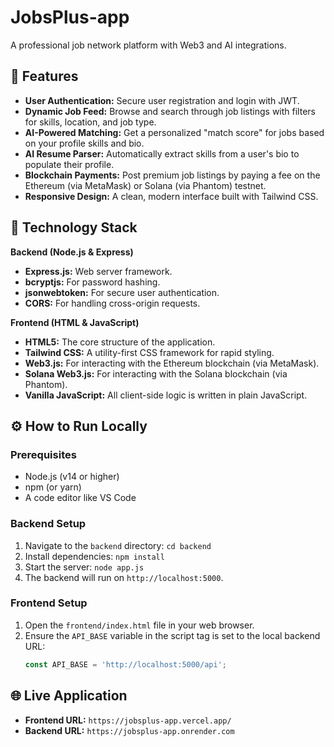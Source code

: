 # JobsPlus-app

A professional job network platform with Web3 and AI integrations.

## 🌟 Features

* **User Authentication:** Secure user registration and login with JWT.
* **Dynamic Job Feed:** Browse and search through job listings with filters for skills, location, and job type.
* **AI-Powered Matching:** Get a personalized "match score" for jobs based on your profile skills and bio.
* **AI Resume Parser:** Automatically extract skills from a user's bio to populate their profile.
* **Blockchain Payments:** Post premium job listings by paying a fee on the Ethereum (via MetaMask) or Solana (via Phantom) testnet.
* **Responsive Design:** A clean, modern interface built with Tailwind CSS.

## 🚀 Technology Stack

**Backend (Node.js & Express)**
* **Express.js:** Web server framework.
* **bcryptjs:** For password hashing.
* **jsonwebtoken:** For secure user authentication.
* **CORS:** For handling cross-origin requests.

**Frontend (HTML & JavaScript)**
* **HTML5:** The core structure of the application.
* **Tailwind CSS:** A utility-first CSS framework for rapid styling.
* **Web3.js:** For interacting with the Ethereum blockchain (via MetaMask).
* **Solana Web3.js:** For interacting with the Solana blockchain (via Phantom).
* **Vanilla JavaScript:** All client-side logic is written in plain JavaScript.

## ⚙️ How to Run Locally

### Prerequisites
* Node.js (v14 or higher)
* npm (or yarn)
* A code editor like VS Code

### Backend Setup
1.  Navigate to the `backend` directory: `cd backend`
2.  Install dependencies: `npm install`
3.  Start the server: `node app.js`
4.  The backend will run on `http://localhost:5000`.

### Frontend Setup
1.  Open the `frontend/index.html` file in your web browser.
2.  Ensure the `API_BASE` variable in the script tag is set to the local backend URL:
    ```javascript
    const API_BASE = 'http://localhost:5000/api';
    ```

## 🌐 Live Application
* **Frontend URL:** `https://jobsplus-app.vercel.app/`
* **Backend URL:** `https://jobsplus-app.onrender.com`
